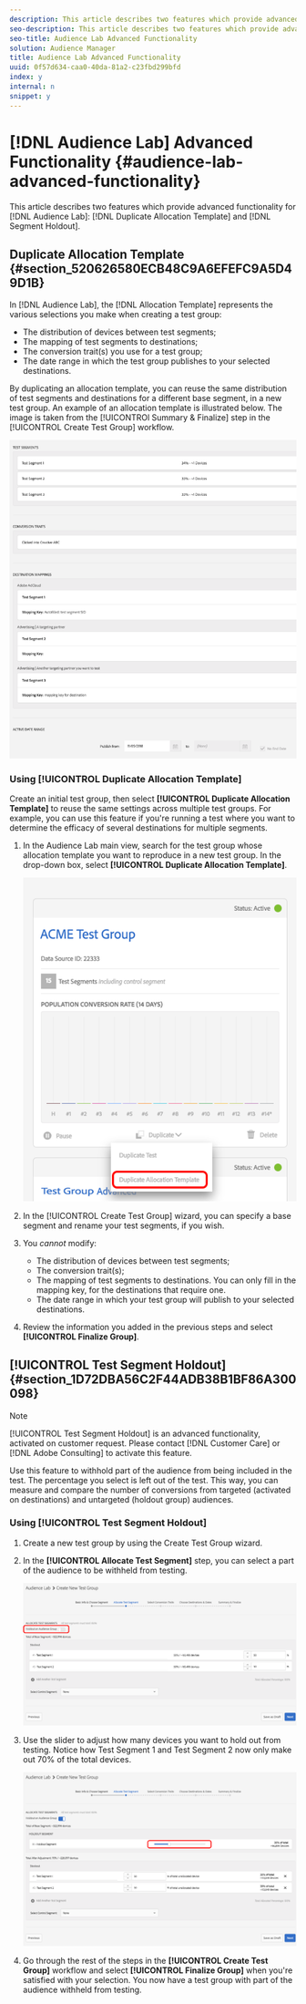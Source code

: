 ```yaml
---
description: This article describes two features which provide advanced functionality for Audience Lab  Duplicate Allocation Template and Segment Holdout.
seo-description: This article describes two features which provide advanced functionality for Audience Lab  Duplicate Allocation Template and Segment Holdout.
seo-title: Audience Lab Advanced Functionality
solution: Audience Manager
title: Audience Lab Advanced Functionality
uuid: 0f57d634-caa0-40da-81a2-c23fbd299bfd
index: y
internal: n
snippet: y
---
```


# [!DNL Audience Lab] Advanced Functionality {#audience-lab-advanced-functionality}

This article describes two features which provide advanced functionality for [!DNL Audience Lab]: [!DNL Duplicate Allocation Template] and [!DNL Segment Holdout].

## Duplicate Allocation Template {#section_520626580ECB48C9A6EFEFC9A5D49D1B}

<!-- 
<p>The <b>Allocation Template</b> represents how you split a test group into test segments and the way the test segments are mapped to destinations. </p>
 -->

In [!DNL Audience Lab], the [!DNL Allocation Template] represents the various selections you make when creating a test group:

* The distribution of devices between test segments;
* The mapping of test segments to destinations;
* The conversion trait(s) you use for a test group;
* The date range in which the test group publishes to your selected destinations.

By duplicating an allocation template, you can reuse the same distribution of test segments and destinations for a different base segment, in a new test group. An example of an allocation template is illustrated below. The image is taken from the [!UICONTROl Summary & Finalize] step in the [!UICONTROL Create Test Group] workflow.

![](assets/allocation_template_3.png)

<!--
With the option to duplicate allocation templates, you can increase your productivity when running multivariate tests as part of multivariate campaigns.
-->

### Using [!UICONTROL Duplicate Allocation Template]

Create an initial test group, then select **[!UICONTROL Duplicate Allocation Template]** to reuse the same settings across multiple test groups. For example, you can use this feature if you're running a test where you want to determine the efficacy of several destinations for multiple segments.

1. In the Audience Lab main view, search for the test group whose allocation template you want to reproduce in a new test group. In the drop-down box, select **[!UICONTROL Duplicate Allocation Template]**.

   ![](assets/duplicate-allocation-template.png)

1. In the [!UICONTROL Create Test Group] wizard, you can specify a base segment and rename your test segments, if you wish.
1. You *cannot* modify:

    * The distribution of devices between test segments;
    * The conversion trait(s);
    * The mapping of test segments to destinations. You can only fill in the mapping key, for the destinations that require one.
    * The date range in which your test group will publish to your selected destinations.

1. Review the information you added in the previous steps and select **[!UICONTROL Finalize Group]**.

## [!UICONTROL Test Segment Holdout] {#section_1D72DBA56C2F44ADB38B1BF86A300098}

>[!NOTE]
>
>[!UICONTROL Test Segment Holdout] is an advanced functionality, activated on customer request. Please contact [!DNL Customer Care] or [!DNL Adobe Consulting] to activate this feature.

Use this feature to withhold part of the audience from being included in the test. The percentage you select is left out of the test. This way, you can measure and compare the number of conversions from targeted (activated on destinations) and untargeted (holdout group) audiences.

<!--
<p>Note that this option is different to the control segment because it subtracts the percentage ................. You can withhold an audience group and still use a control segment. </p>
-->

### Using [!UICONTROL Test Segment Holdout]

1. Create a new test group by using the Create Test Group wizard. 
1. In the **[!UICONTROL Allocate Test Segment]** step, you can select a part of the audience to be withheld from testing.

   ![List Item](assets/test-segment-holdout.png)

1. Use the slider to adjust how many devices you want to hold out from testing. Notice how Test Segment 1 and Test Segment 2 now only make out 70% of the total devices.

   ![](assets/test-segment-holdout-selected.png)

1. Go through the rest of the steps in the **[!UICONTROL Create Test Group]** workflow and select **[!UICONTROL Finalize Group]** when you're satisfied with your selection. You now have a test group with part of the audience withheld from testing.
